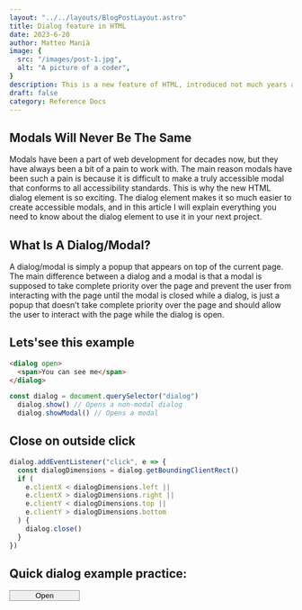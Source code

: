 ```yaml
---
layout: "../../layouts/BlogPostLayout.astro"
title: Dialog feature in HTML
date: 2023-6-20
author: Matteo Manià
image: {
  src: "/images/post-1.jpg",
  alt: "A picture of a coder",
}
description: This is a new feature of HTML, introduced not much years ago.
draft: false
category: Reference Docs
---
```


<!-- content -->
<h2 class="postH2">
  Modals Will Never Be The Same  
</h2>

Modals have been a part of web development for decades now, but they have always been a bit of a pain to work with. The main reason modals have been such a pain is because it is difficult to make a truly accessible modal that conforms to all accessibility standards. This is why the new HTML dialog element is so exciting. The dialog element makes it so much easier to create accessible modals, and in this article I will explain everything you need to know about the dialog element to use it in your next project.


<h2 class="postH2">
  What Is A Dialog/Modal?  
</h2>

A dialog/modal is simply a popup that appears on top of the current page. The main difference between a dialog and a modal is that a modal is supposed to take complete priority over the page and prevent the user from interacting with the page until the modal is closed while a dialog, is just a popup that doesn’t take complete priority over the page and should allow the user to interact with the page while the dialog is open.


<h2 class="postH2">
  Lets'see this example
</h2>

```html
<dialog open>
  <span>You can see me</span>
</dialog>
```

```js
const dialog = document.querySelector("dialog")
  dialog.show() // Opens a non-modal dialog
  dialog.showModal() // Opens a modal
```

<h2 class="postH2">
  Close on outside click
</h2>

```js
dialog.addEventListener("click", e => {
  const dialogDimensions = dialog.getBoundingClientRect()
  if (
    e.clientX < dialogDimensions.left ||
    e.clientX > dialogDimensions.right ||
    e.clientY < dialogDimensions.top ||
    e.clientY > dialogDimensions.bottom
  ) {
    dialog.close()
  }
})
```

<h2 class="postH2">
  Quick dialog example practice:
</h2>

<div>
  <button class="modal-btn" style="width: 125px; border: 1px solid #999;">Open</button>
  <dialog style="display: none; border-radius:8px;">
    <form style="border-radius:8px; background-color: #202020; color: #fefefe; font-size: 18px;" action="none">
      <input type="text" style="background-color: #fefefe; color: #202020;min-height: 50px;" />
      <button formmethod="dialog" type="button" style="padding: .25em .5em; font-size: inherit; cursor: pointer; width: 100%;appearence: none; color: #fefefe; background-color: #202020;">Cancel</button>
      <button style="padding: .25em .5em; font-size: inherit; cursor: pointer; width: 100%;appearence: none; color: #fefefe; background-color: #202020;" type="submit">Submit</button>
    </form>
  </dialog>
</div>
